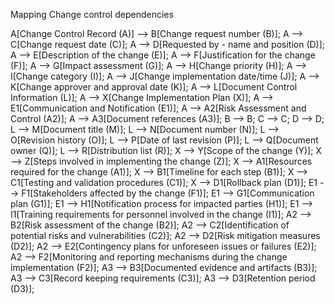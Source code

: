 Mapping Change control dependencies 


A[Change Control Record (A)] --> B[Change request number (B)];
A --> C[Change request date (C)];
A --> D[Requested by - name and position (D)];
A --> E[Description of the change (E)];
A --> F[Justification for the change (F)];
A --> G[Impact assessment (G)];
A --> H[Change priority (H)];
A --> I[Change category (I)];
A --> J[Change implementation date/time (J)];
A --> K[Change approver and approval date (K)];
A --> L[Document Control Information (L)];
A --> X[Change Implementation Plan (X)];
A --> E1[Communication and Notification (E1)];
A --> A2[Risk Assessment and Control (A2)];
A --> A3[Document references (A3)];
B --> B;
C --> C;
D --> D;
L --> M[Document title (M)];
L --> N[Document number (N)];
L --> O[Revision history (O)];
L --> P[Date of last revision (P)];
L --> Q[Document owner (Q)];
L --> R[Distribution list (R)];
X --> Y[Scope of the change (Y)];
X --> Z[Steps involved in implementing the change (Z)];
X --> A1[Resources required for the change (A1)];
X --> B1[Timeline for each step (B1)];
X --> C1[Testing and validation procedures (C1)];
X --> D1[Rollback plan (D1)];
E1 --> F1[Stakeholders affected by the change (F1)];
E1 --> G1[Communication plan (G1)];
E1 --> H1[Notification process for impacted parties (H1)];
E1 --> I1[Training requirements for personnel involved in the change (I1)];
A2 --> B2[Risk assessment of the change (B2)];
A2 --> C2[Identification of potential risks and vulnerabilities (C2)];
A2 --> D2[Risk mitigation measures (D2)];
A2 --> E2[Contingency plans for unforeseen issues or failures (E2)];
A2 --> F2[Monitoring and reporting mechanisms during the change implementation (F2)];
A3 --> B3[Documented evidence and artifacts (B3)];
A3 --> C3[Record keeping requirements (C3)];
A3 --> D3[Retention period (D3)];

